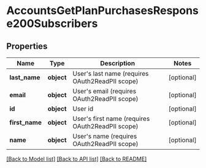 # AccountsGetPlanPurchasesResponse200Subscribers

## Properties
Name | Type | Description | Notes
------------ | ------------- | ------------- | -------------
**last_name** | **object** | User&#39;s last name (requires OAuth2ReadPII scope) | [optional] 
**email** | **object** | User&#39;s email (requires OAuth2ReadPII scope) | [optional] 
**id** | **object** | User id | [optional] 
**first_name** | **object** | User&#39;s first name (requires OAuth2ReadPII scope) | [optional] 
**name** | **object** | User&#39;s name (requires OAuth2ReadPII scope) | [optional] 

[[Back to Model list]](../README.md#documentation-for-models) [[Back to API list]](../README.md#documentation-for-api-endpoints) [[Back to README]](../README.md)


